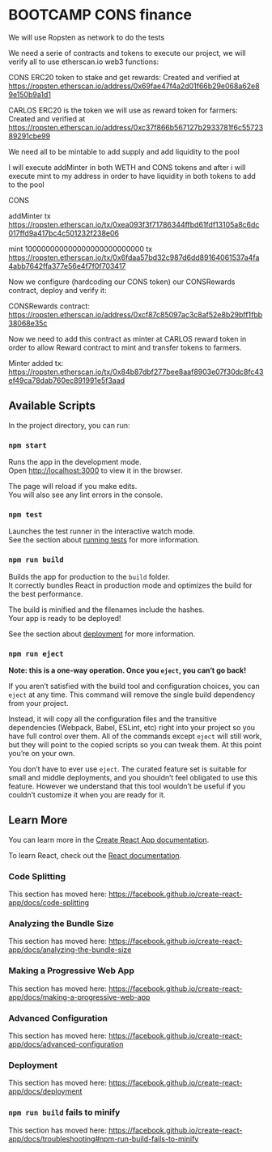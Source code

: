 # BOOTCAMP CONS finance

We will use Ropsten as network to do the tests

We need a serie of contracts and tokens to execute our project, we will verify all to use etherscan.io web3 functions:

CONS ERC20 token to stake and get rewards: Created and verified at https://ropsten.etherscan.io/address/0x69fae47f4a2d01f66b29e068a62e89e150b9a1d1

CARLOS ERC20 is the token we will use as reward token for farmers: Created and verified at https://ropsten.etherscan.io/address/0xc37f866b567127b2933781f6c5572389291cbe99

We need all to be mintable to add supply and add liquidity to the pool

I will execute addMinter in both WETH and CONS tokens and after i will execute mint to my address in order to have liquidity in both tokens to add to the pool

CONS 

addMinter tx https://ropsten.etherscan.io/tx/0xea093f3f71786344ffbd61fdf13105a8c6dc017ffd9a417bc4c501232f238e06

mint 100000000000000000000000000 tx https://ropsten.etherscan.io/tx/0x6fdaa57bd32c987d6dd89164061537a4fa4abb7642ffa377e56e4f7f0f703417

Now we configure (hardcoding our CONS token) our CONSRewards contract, deploy and verify it:

CONSRewards contract: https://ropsten.etherscan.io/address/0xcf87c85097ac3c8af52e8b29bff1fbb38068e35c

Now we need to add this contract as minter at CARLOS reward token in order to allow Reward contract to mint and transfer tokens to farmers.

Minter added tx: https://ropsten.etherscan.io/tx/0x84b87dbf277bee8aaf8903e07f30dc8fc43ef49ca78dab760ec891991e5f3aad






## Available Scripts

In the project directory, you can run:

### `npm start`

Runs the app in the development mode.<br>
Open [http://localhost:3000](http://localhost:3000) to view it in the browser.

The page will reload if you make edits.<br>
You will also see any lint errors in the console.

### `npm test`

Launches the test runner in the interactive watch mode.<br>
See the section about [running tests](https://facebook.github.io/create-react-app/docs/running-tests) for more information.

### `npm run build`

Builds the app for production to the `build` folder.<br>
It correctly bundles React in production mode and optimizes the build for the best performance.

The build is minified and the filenames include the hashes.<br>
Your app is ready to be deployed!

See the section about [deployment](https://facebook.github.io/create-react-app/docs/deployment) for more information.

### `npm run eject`

**Note: this is a one-way operation. Once you `eject`, you can’t go back!**

If you aren’t satisfied with the build tool and configuration choices, you can `eject` at any time. This command will remove the single build dependency from your project.

Instead, it will copy all the configuration files and the transitive dependencies (Webpack, Babel, ESLint, etc) right into your project so you have full control over them. All of the commands except `eject` will still work, but they will point to the copied scripts so you can tweak them. At this point you’re on your own.

You don’t have to ever use `eject`. The curated feature set is suitable for small and middle deployments, and you shouldn’t feel obligated to use this feature. However we understand that this tool wouldn’t be useful if you couldn’t customize it when you are ready for it.

## Learn More

You can learn more in the [Create React App documentation](https://facebook.github.io/create-react-app/docs/getting-started).

To learn React, check out the [React documentation](https://reactjs.org/).

### Code Splitting

This section has moved here: https://facebook.github.io/create-react-app/docs/code-splitting

### Analyzing the Bundle Size

This section has moved here: https://facebook.github.io/create-react-app/docs/analyzing-the-bundle-size

### Making a Progressive Web App

This section has moved here: https://facebook.github.io/create-react-app/docs/making-a-progressive-web-app

### Advanced Configuration

This section has moved here: https://facebook.github.io/create-react-app/docs/advanced-configuration

### Deployment

This section has moved here: https://facebook.github.io/create-react-app/docs/deployment

### `npm run build` fails to minify

This section has moved here: https://facebook.github.io/create-react-app/docs/troubleshooting#npm-run-build-fails-to-minify
